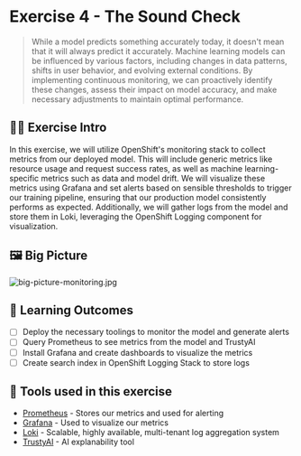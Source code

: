 # Exercise 4 - The Sound Check
>  While a model predicts something accurately today, it doesn't mean that it will always predict it accurately. Machine learning models can be influenced by various factors, including changes in data patterns, shifts in user behavior, and evolving external conditions. By implementing continuous monitoring, we can proactively identify these changes, assess their impact on model accuracy, and make necessary adjustments to maintain optimal performance.

## 👨‍🍳 Exercise Intro
In this exercise, we will utilize OpenShift's monitoring stack to collect metrics from our deployed model. This will include generic metrics like resource usage and request success rates, as well as machine learning-specific metrics such as data and model drift. We will visualize these metrics using Grafana and set alerts based on sensible thresholds to trigger our training pipeline, ensuring that our production model consistently performs as expected. Additionally, we will gather logs from the model and store them in Loki, leveraging the OpenShift Logging component for visualization.

## 🖼️ Big Picture

![big-picture-monitoring.jpg](./images/big-picture-monitoring.jpg)

## 🔮 Learning Outcomes

- [ ] Deploy the necessary toolings to monitor the model and generate alerts
- [ ] Query Prometheus to see metrics from the model and TrustyAI
- [ ] Install Grafana and create dashboards to visualize the metrics
- [ ] Create search index in OpenShift Logging Stack to store logs

## 🔨 Tools used in this exercise
* <span style="color:blue;">[Prometheus](https://prometheus.io/)</span> - Stores our metrics and used for alerting
* <span style="color:blue;">[Grafana](https://grafana.com/)</span> - Used to visualize our metrics
* <span style="color:blue;">[Loki](https://grafana.com/oss/loki/)</span> - Scalable, highly available, multi-tenant log aggregation system
* <span style="color:blue;">[TrustyAI](https://trustyai-explainability.github.io/trustyai-site/main/main.html)</span> - AI explanability tool
